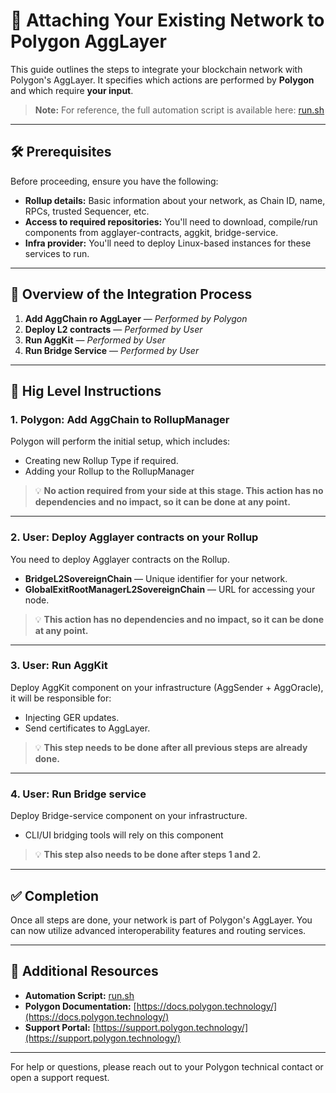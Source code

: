 # 🧭 Attaching Your Existing Network to Polygon AggLayer

This guide outlines the steps to integrate your blockchain network with Polygon's AggLayer. It specifies which actions are performed by **Polygon** and which require **your input**.

> **Note:** For reference, the full automation script is available here: [run.sh](https://github.com/agglayer/e2e/blob/scenario/attach_outpost/scenarios/attach_outpost/run.sh)

---

## 🛠️ Prerequisites

Before proceeding, ensure you have the following:

- **Rollup details:** Basic information about your network, as Chain ID, name, RPCs, trusted Sequencer, etc.
- **Access to required repositories:** You'll need to download, compile/run components from agglayer-contracts, aggkit, bridge-service.
- **Infra provider:** You'll need to deploy Linux-based instances for these services to run.

---

## 🔄 Overview of the Integration Process

1. **Add AggChain ro AggLayer** — *Performed by Polygon*
2. **Deploy L2 contracts** — *Performed by User*
3. **Run AggKit** — *Performed by User*
4. **Run Bridge Service** — *Performed by User*

---

## 📝 Hig Level Instructions

### 1. Polygon: Add AggChain to RollupManager

Polygon will perform the initial setup, which includes:

- Creating new Rollup Type if required.
- Adding your Rollup to the RollupManager

> 💡 **No action required from your side at this stage. This action has no dependencies and no impact, so it can be done at any point.**

---

### 2. User: Deploy Agglayer contracts on your Rollup

You need to deploy Agglayer contracts on the Rollup.

- **BridgeL2SovereignChain** — Unique identifier for your network.
- **GlobalExitRootManagerL2SovereignChain** — URL for accessing your node.

> 💡 **This action has no dependencies and no impact, so it can be done at any point.**

---

### 3. User: Run AggKit

Deploy AggKit component on your infrastructure (AggSender + AggOracle), it will be responsible for:

- Injecting GER updates.
- Send certificates to AggLayer.

> 💡 **This step needs to be done after all previous steps are already done.**

---

### 4. User: Run Bridge service

Deploy Bridge-service component on your infrastructure.

- CLI/UI bridging tools will rely on this component

> 💡  **This step also needs to be done after steps 1 and 2.**

---

## ✅ Completion

Once all steps are done, your network is part of Polygon's AggLayer. You can now utilize advanced interoperability features and routing services.

---

## 📎 Additional Resources

- **Automation Script:** [run.sh](https://github.com/agglayer/e2e/blob/scenario/attach_outpost/scenarios/attach_outpost/run.sh)
- **Polygon Documentation:** [https://docs.polygon.technology/](https://docs.polygon.technology/)
- **Support Portal:** [https://support.polygon.technology/](https://support.polygon.technology/)

---

For help or questions, please reach out to your Polygon technical contact or open a support request.
